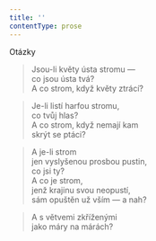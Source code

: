 ```yaml
---
title: ''
contentType: prose
---
```


Otázky

> Jsou-li květy ústa stromu —  
> co jsou ústa tvá?  
> A co strom, když květy ztrácí?

> Je-li listí harfou stromu,  
> co tvůj hlas?  
> A co strom, když nemají kam  
> skrýt se ptáci?

> A je-li strom  
> jen vyslyšenou prosbou pustin,  
> co jsi ty?  
> A co je strom,  
> jenž krajinu svou neopustí,  
> sám opuštěn už vším — a nah?

> A s větvemi zkříženými  
> jako máry na márách?
